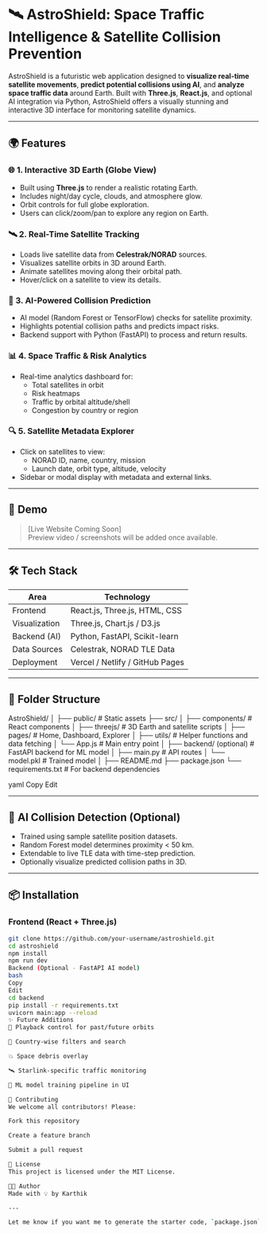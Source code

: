 # 🛰️ AstroShield: Space Traffic Intelligence & Satellite Collision Prevention

AstroShield is a futuristic web application designed to **visualize real-time satellite movements**, **predict potential collisions using AI**, and **analyze space traffic data** around Earth. Built with **Three.js**, **React.js**, and optional AI integration via Python, AstroShield offers a visually stunning and interactive 3D interface for monitoring satellite dynamics.

---

## 🌍 Features

### 🌐 1. Interactive 3D Earth (Globe View)
- Built using **Three.js** to render a realistic rotating Earth.
- Includes night/day cycle, clouds, and atmosphere glow.
- Orbit controls for full globe exploration.
- Users can click/zoom/pan to explore any region on Earth.

### 🛰️ 2. Real-Time Satellite Tracking
- Loads live satellite data from **Celestrak/NORAD** sources.
- Visualizes satellite orbits in 3D around Earth.
- Animate satellites moving along their orbital path.
- Hover/click on a satellite to view its details.

### 🤖 3. AI-Powered Collision Prediction
- AI model (Random Forest or TensorFlow) checks for satellite proximity.
- Highlights potential collision paths and predicts impact risks.
- Backend support with Python (FastAPI) to process and return results.

### 📊 4. Space Traffic & Risk Analytics
- Real-time analytics dashboard for:
  - Total satellites in orbit
  - Risk heatmaps
  - Traffic by orbital altitude/shell
  - Congestion by country or region

### 🔍 5. Satellite Metadata Explorer
- Click on satellites to view:
  - NORAD ID, name, country, mission
  - Launch date, orbit type, altitude, velocity
- Sidebar or modal display with metadata and external links.

---

## 🚀 Demo

> [Live Website Coming Soon]  
> Preview video / screenshots will be added once available.

---

## 🛠️ Tech Stack

| Area            | Technology                      |
|-----------------|----------------------------------|
| Frontend        | React.js, Three.js, HTML, CSS    |
| Visualization   | Three.js, Chart.js / D3.js       |
| Backend (AI)    | Python, FastAPI, Scikit-learn    |
| Data Sources    | Celestrak, NORAD TLE Data        |
| Deployment      | Vercel / Netlify / GitHub Pages  |

---

## 📁 Folder Structure

AstroShield/
│
├── public/ # Static assets
├── src/
│ ├── components/ # React components
│ ├── threejs/ # 3D Earth and satellite scripts
│ ├── pages/ # Home, Dashboard, Explorer
│ ├── utils/ # Helper functions and data fetching
│ └── App.js # Main entry point
│
├── backend/ (optional) # FastAPI backend for ML model
│ ├── main.py # API routes
│ └── model.pkl # Trained model
│
├── README.md
├── package.json
└── requirements.txt # For backend dependencies

yaml
Copy
Edit

---

## 🧠 AI Collision Detection (Optional)

- Trained using sample satellite position datasets.
- Random Forest model determines proximity < 50 km.
- Extendable to live TLE data with time-step prediction.
- Optionally visualize predicted collision paths in 3D.

---

## 📦 Installation

### Frontend (React + Three.js)

```bash
git clone https://github.com/your-username/astroshield.git
cd astroshield
npm install
npm run dev
Backend (Optional - FastAPI AI model)
bash
Copy
Edit
cd backend
pip install -r requirements.txt
uvicorn main:app --reload
✨ Future Additions
🔄 Playback control for past/future orbits

🧭 Country-wise filters and search

💥 Space debris overlay

🛰️ Starlink-specific traffic monitoring

🧬 ML model training pipeline in UI

🤝 Contributing
We welcome all contributors! Please:

Fork this repository

Create a feature branch

Submit a pull request

📄 License
This project is licensed under the MIT License.

👨‍🚀 Author
Made with 💡 by Karthik

---

Let me know if you want me to generate the starter code, `package.json`, `main.py` for the backend, or a sample trained model structure!
